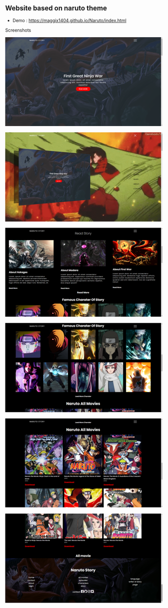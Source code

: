 ## Website based on naruto theme
* Demo : https://maggix1404.github.io/Naruto/index.html 



Screenshots

![](img1.png)<br>
<br>
![](img2.png)<br><br>
![](img3.png)<br><br>
![](img4.png)<br><br>
![](img5.png)<br><br>
![](img6.png)<br><br>
